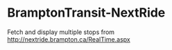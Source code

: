 # BramptonTransit-NextRide
Fetch and display multiple stops from http://nextride.brampton.ca/RealTime.aspx
